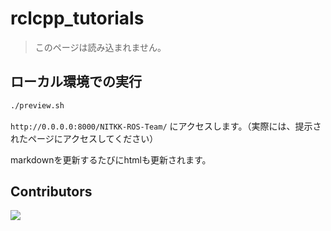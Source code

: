# rclcpp_tutorials

> このページは読み込まれません。


## ローカル環境での実行

```bash
./preview.sh
```

`http://0.0.0.0:8000/NITKK-ROS-Team/` にアクセスします。（実際には、提示されたページにアクセスしてください）

markdownを更新するたびにhtmlも更新されます。

## Contributors

<a href="https://github.com/NITKK-ROS-Team/rclcpp_tutorials/graphs/contributors">
  <img src="https://contrib.rocks/image?repo=NITKK-ROS-Team/rclcpp_tutorials" />
</a>